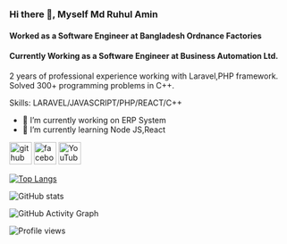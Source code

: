 ### Hi there 👋, Myself  Md Ruhul Amin
#### Worked  as a Software Engineer at Bangladesh Ordnance Factories
#### Currently Working as a Software Engineer at Business Automation Ltd.

2 years of professional experience working with Laravel,PHP framework. Solved 300+ programming problems in C++.

Skills: LARAVEL/JAVASCRIPT/PHP/REACT/C++

- 🔭 I’m currently working on ERP System 
- 🌱 I’m currently learning Node JS,React


[<img src='https://cdn.jsdelivr.net/npm/simple-icons@3.0.1/icons/github.svg' alt='github' height='40'>](https://github.com/TNTx1995)  [<img src='https://cdn.jsdelivr.net/npm/simple-icons@3.0.1/icons/facebook.svg' alt='facebook' height='40'>](https://www.facebook.com/ruhul.amin.77312)  [<img src='https://cdn.jsdelivr.net/npm/simple-icons@3.0.1/icons/youtube.svg' alt='YouTube' height='40'>](https://www.youtube.com/channel/https://www.youtube.com/channel/UC08wZzaY9pIZ5nUjeWNEKyQ)  

[![Top Langs](https://github-readme-stats.vercel.app/api/top-langs/?username=TNTx1995)](https://github.com/anuraghazra/github-readme-stats)

![GitHub stats](https://github-readme-stats.vercel.app/api?username=TNTx1995&show_icons=true)  

![GitHub Activity Graph](https://activity-graph.herokuapp.com/graph?username=TNTx1995)  

![Profile views](https://gpvc.arturio.dev/TNTx1995)  
